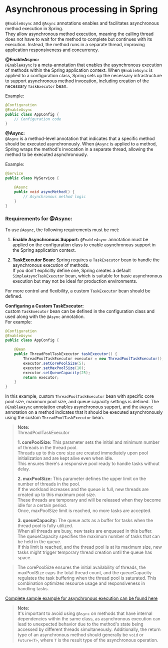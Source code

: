 # Asynchronous processing in Spring

`@EnableAsync` and `@Async` annotations enables and facilitates asynchronous method execution in Spring.<br>
They allow asynchronous method execution, meaning the calling thread does not have to wait for the method to complete but continues with its execution.
Instead, the method runs in a separate thread, improving application responsiveness and concurrency.

**@EnableAsync:**<br>
`@EnableAsync` is a meta-annotation that enables the asynchronous execution of methods within the Spring application context.
When `@EnableAsync` is applied to a configuration class, Spring sets up the necessary infrastructure to support asynchronous method invocation,
including creation of the necessary `TaskExecutor` bean.

Example:
```java
@Configuration
@EnableAsync
public class AppConfig {
    // Configuration code
}
```

**@Async:**<br>
`@Async` is a method-level annotation that indicates that a specific method should be executed asynchronously.
When `@Async` is applied to a method, Spring wraps the method's invocation in a separate thread, allowing the method to be executed asynchronously.

Example:
```java
@Service
public class MyService {

    @Async
    public void asyncMethod() {
        // Asynchronous method logic
    }
}
```

### **Requirements for @Async:**
To use `@Async`, the following requirements must be met:

1. **Enable Asynchronous Support:** `@EnableAsync` annotation must be applied on the configuration class to enable
   asynchronous support in the Spring application context.

2. **TaskExecutor Bean:** Spring requires a `TaskExecutor` bean to handle the asynchronous execution of methods.<br>
   If you don't explicitly define one, Spring creates a default `SimpleAsyncTaskExecutor` bean, which is suitable for basic
   asynchronous execution but may not be ideal for production environments.

For more control and flexibility, a custom `TaskExecutor` bean should be defined.

**Configuring a Custom TaskExecutor:**<br>
custom `TaskExecutor` bean can be defined in the configuration class and used along with the `@Async` annotation. <br>
For example:

```java
@Configuration
@EnableAsync
public class AppConfig {

    @Bean
    public ThreadPoolTaskExecutor taskExecutor() {
        ThreadPoolTaskExecutor executor = new ThreadPoolTaskExecutor();
        executor.setCorePoolSize(5);
        executor.setMaxPoolSize(10);
        executor.setQueueCapacity(25);
        return executor;
    }
}
```

In this example, custom `ThreadPoolTaskExecutor` bean with specific core pool size, maximum pool size, and queue capacity settings is defined.
The `@EnableAsync` annotation enables asynchronous support, and the `@Async` annotation on a method indicates that it
should be executed asynchronously using the custom `ThreadPoolTaskExecutor` bean.

>**Note:** <br>
> ThreadPoolTaskExecutor
> 
>**1. corePoolSize:** This parameter sets the initial and minimum number of threads in the thread pool.<br> 
   Threads up to this core size are created immediately upon pool initialization and are kept alive even when idle.<br> 
   This ensures there's a responsive pool ready to handle tasks without delay.
>
>**2. maxPoolSize:** This parameter defines the upper limit on the number of threads in the pool.<br> 
   If the workload increases and the queue is full, new threads are created up to this maximum pool size.<br> 
   These threads are temporary and will be released when they become idle for a certain period.<br>
   Once, maxPoolSize limit is reached, no more tasks are accepted.
>
>**3. queueCapacity:** The queue acts as a buffer for tasks when the thread pool is fully utilized.<br> 
   When all threads are busy, new tasks are enqueued in this buffer. <br>
   The queueCapacity specifies the maximum number of tasks that can be held in the queue. <br>
   If this limit is reached, and the thread pool is at its maximum size, new tasks might trigger temporary thread creation until the queue has space.

>The corePoolSize ensures the initial availability of threads, the maxPoolSize caps the total thread count, and the queueCapacity regulates the task buffering when the thread pool is saturated. 
>This combination optimizes resource usage and responsiveness in handling tasks.


[Complete sample example for asynchronous execution can be found here](../asynchronous_processing)

>**Note:** <br>
It's important to avoid using `@Async` on methods that have internal dependencies within the same class,
as asynchronous execution can lead to unexpected behavior due to the method's state being accessed by different threads simultaneously.
Additionally, the return type of an asynchronous method should generally be `void` or `Future<T>`, where `T` is the result type of the asynchronous operation.
